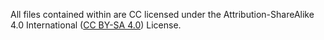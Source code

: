 All files contained within are CC licensed under the Attribution-ShareAlike 4.0 International ([CC BY-SA 4.0](http://creativecommons.org/licenses/by-sa/4.0/)) License.


